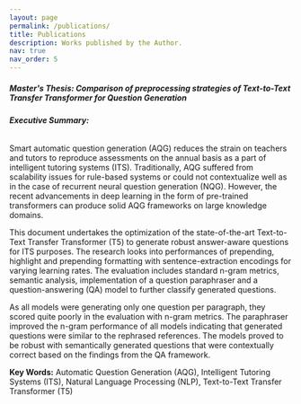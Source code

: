 ```yaml
---
layout: page
permalink: /publications/
title: Publications
description: Works published by the Author.
nav: true
nav_order: 5
---
```


##### **Master's Thesis: Comparison of preprocessing strategies of Text-to-Text Transfer Transformer for Question Generation** <br/>


###### **Executive Summary:**<br/>


<p class="text-justify"> Smart automatic question generation (AQG) reduces the strain on teachers and tutors to reproduce assessments on the annual basis as a part of intelligent tutoring systems (ITS). Traditionally, AQG suffered from scalability issues for rule-based systems or could not contextualize well as in the case of recurrent neural question generation (NQG). However, the recent advancements in deep learning in the form of pre-trained transformers can produce solid AQG frameworks on large knowledge domains.</p>

<p class="text-justify"> This document undertakes the optimization of the state-of-the-art Text-to-Text Transfer Transformer (T5) to generate robust answer-aware questions for ITS purposes. The research looks into performances of prepending, highlight and prepending formatting with sentence-extraction encodings for varying learning rates. The evaluation includes standard n-gram metrics, semantic analysis, implementation of a question paraphraser and a question-answering (QA) model to further classify generated questions.</p>

<p class="text-justify"> As all models were generating only one question per paragraph, they scored quite poorly in the evaluation with n-gram metrics. The paraphraser improved the n-gram performance of all models indicating that generated questions were similar to the rephrased references. The models proved to be robust with semantically generated questions that were contextually correct based on the findings from the QA framework. </p>

**Key Words:** Automatic Question Generation (AQG), Intelligent Tutoring Systems (ITS), Natural Language Processing (NLP), Text-to-Text Transfer Transformer (T5) 
